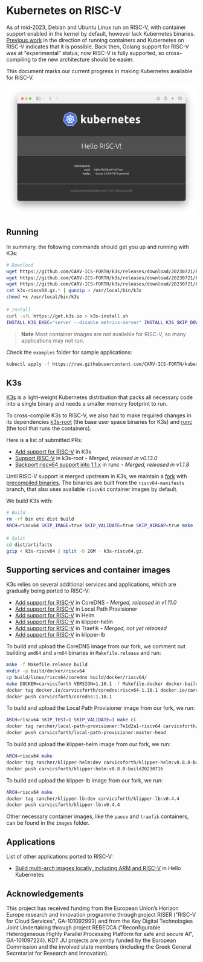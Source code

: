 # Kubernetes on RISC-V

As of mid-2023, Debian and Ubuntu Linux run on RISC-V, with container support enabled in the kernel by default, however lack Kubernetes binaries. [Previous work](https://github.com/carlosedp/riscv-bringup) in the direction of running containers and Kubernetes on RISC-V indicates that it is possible. Back then, Golang support for RISC-V was at “experimental” status; now RISC-V is fully supported, so cross-compiling to the new architecture should be easier.

This document marks our current progress in making Kubernetes available for RISC-V.

![Hello RISC-V!](hello-riscv.png)

## Running

In summary, the following commands should get you up and running with K3s:
```bash
# Download
wget https://github.com/CARV-ICS-FORTH/k3s/releases/download/20230721/k3s-riscv64.gz.aa
wget https://github.com/CARV-ICS-FORTH/k3s/releases/download/20230721/k3s-riscv64.gz.ab
wget https://github.com/CARV-ICS-FORTH/k3s/releases/download/20230721/k3s-riscv64.gz.ac
cat k3s-riscv64.gz.* | gunzip > /usr/local/bin/k3s
chmod +x /usr/local/bin/k3s

# Install
curl -sfL https://get.k3s.io > k3s-install.sh
INSTALL_K3S_EXEC="server --disable metrics-server" INSTALL_K3S_SKIP_DOWNLOAD="true" bash -x k3s-install.sh
```

> **Note**
> Most container images are not available for RISC-V, so many applications may not run.

Check the `examples` folder for sample applications:
```bash
kubectl apply -f https://raw.githubusercontent.com/CARV-ICS-FORTH/kubernetes-riscv64/main/examples/hello-kubernetes.yaml
```

## K3s

[K3s](https://k3s.io/) is a light-weight Kubernetes distribution that packs all necessary code into a single binary and needs a smaller memory footprint to run.

To cross-compile K3s to RISC-V, we also had to make required changes in its dependencies [k3s-root](https://github.com/k3s-io/k3s-root) (the base user space binaries for K3s) and [runc](https://github.com/opencontainers/runc) (the tool that runs the containers).

Here is a list of submitted PRs:
- [Add support for RISC-V](https://github.com/k3s-io/k3s/pull/7778) in K3s
- [Support RISC-V](https://github.com/k3s-io/k3s-root/pull/60) in k3s-root - *Merged, released in v0.13.0*
- [Backport riscv64 support into 1.1.x](https://github.com/opencontainers/runc/pull/3905) in runc - *Merged, released in v1.1.8*

Until RISC-V support is merged upstream in K3s, we maintain a [fork](https://github.com/CARV-ICS-FORTH/k3s) with [precompiled binaries](https://github.com/CARV-ICS-FORTH/k3s/releases). The binaries are built from the `riscv64-manifests` branch, that also uses available `riscv64` container images by default.

We build K3s with:
```bash
# Build
rm -rf bin etc dist build
ARCH=riscv64 SKIP_IMAGE=true SKIP_VALIDATE=true SKIP_AIRGAP=true make

# Split
cd dist/artifacts
gzip < k3s-riscv64 | split -b 20M - k3s-riscv64.gz.
```

## Supporting services and container images

K3s relies on several additional services and applications, which are gradually being ported to RISC-V:
- [Add support for RISC-V](https://github.com/coredns/coredns/pull/6195) in CoreDNS - *Merged, released in v1.11.0*
- [Add support for RISC-V](https://github.com/rancher/local-path-provisioner/pull/346) in Local Path Provisioner
- [Add support for RISC-V](https://github.com/helm/helm/pull/12204) in Helm
- [Add support for RISC-V](https://github.com/k3s-io/klipper-helm/pull/64) in klipper-helm
- [Add support for RISC-V](https://github.com/traefik/traefik/pull/10026) in Traefik - *Merged, not yet released*
- [Add support for RISC-V](https://github.com/k3s-io/klipper-lb/pull/56) in klipper-lb

To build and upload the CoreDNS image from our fork, we comment out building `amd64` and `arm64` binaries in `Makefile.release` and run:
```bash
make -f Makefile.release build
mkdir -p build/docker/riscv64
cp build/linux/riscv64/coredns build/docker/riscv64/
make DOCKER=carvicsforth VERSION=1.10.1 -f Makefile.docker docker-build
docker tag docker.io/carvicsforth/coredns:riscv64-1.10.1 docker.io/carvicsforth/coredns:1.10.1
docker push carvicsforth/coredns:1.10.1
```

To build and upload the Local Path Provisioner image from our fork, we run:
```bash
ARCH=riscv64 SKIP_TEST=1 SKIP_VALIDATE=1 make ci
docker tag rancher/local-path-provisioner:7e1d2a1-riscv64 carvicsforth/local-path-provisioner:master-head
docker push carvicsforth/local-path-provisioner:master-head
```

To build and upload the klipper-helm image from our fork, we run:
```bash
ARCH=riscv64 make
docker tag rancher/klipper-helm:dev carvicsforth/klipper-helm:v0.8.0-build20230716
docker push carvicsforth/klipper-helm:v0.8.0-build20230716
```

To build and upload the klipper-lb image from our fork, we run:
```bash
ARCH=riscv64 make
docker tag rancher/klipper-lb:dev carvicsforth/klipper-lb:v0.4.4
docker push carvicsforth/klipper-lb:v0.4.4
```

Other necessary container images, like the `pause` and `traefik` containers, can be found in the `images` folder.

## Applications

List of other applications ported to RISC-V:
- [Build multi-arch images locally, including ARM and RISC-V](https://github.com/paulbouwer/hello-kubernetes/pull/46) in Hello Kubernetes

## Acknowledgements

This project has received funding from the European Union’s Horizon Europe research and innovation programme through project RISER ("RISC-V for Cloud Services", GA-101092993) and from the Key Digital Technologies Joint Undertaking through project REBECCA ("Reconfigurable Heterogeneous Highly Parallel Processing Platform for safe and secure AI", GA-101097224). KDT JU projects are jointly funded by the European Commission and the involved state members (including the Greek General Secretariat for Research and Innovation).
